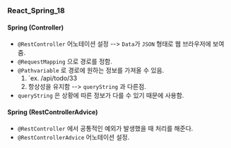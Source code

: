 ### React_Spring_18

#### Spring (Controller)
- `@RestController` 어노테이션 설정 --> `Data`가 `JSON` 형태로 웹 브라우저에 보여줌.
- `@RequestMapping` 으로 경로를 정함.
- `@Pathvariable` 로 경로에 원하는 정보를 가져올 수 있음.
  1. `ex. /api/todo/33
  2. 항상성을 유지함 --> `queryString` 과 다른점.
- `queryString` 은 상황에 따른 정보가 다를 수 있기 때문에 사용함.

#### Spring (RestControllerAdvice)
- `@RestController` 에서 공통적인 예외가 발생했을 때 처리를 해준다.
- `@RestControllerAdvice` 어노테이션 설정.